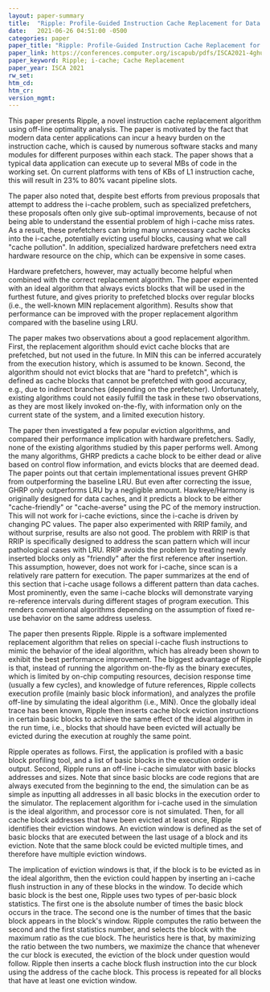 ```yaml
---
layout: paper-summary
title:  "Ripple: Profile-Guided Instruction Cache Replacement for Data Center Applications"
date:   2021-06-26 04:51:00 -0500
categories: paper
paper_title: "Ripple: Profile-Guided Instruction Cache Replacement for Data Center Applications"
paper_link: https://conferences.computer.org/iscapub/pdfs/ISCA2021-4ghucdBnCWYB7ES2Pe4YdT/333300a734/333300a734.pdf
paper_keyword: Ripple; i-cache; Cache Replacement
paper_year: ISCA 2021
rw_set:
htm_cd:
htm_cr:
version_mgmt:
---
```


This paper presents Ripple, a novel instruction cache replacement algorithm using off-line optimality analysis.
The paper is motivated by the fact that modern data center applications can incur a heavy burden on the instruction
cache, which is caused by numerous software stacks and many modules for different purposes within each stack.
The paper shows that a typical data application can execute up to several MBs of code in the working set.
On current platforms with tens of KBs of L1 instruction cache, this will result in 23% to 80% vacant pipeline slots.

The paper also noted that, despite best efforts from previous proposals that attempt to address the i-cache problem,
such as specialized prefetchers, these proposals often only give sub-optimal improvements, because of not being
able to understand the essential problem of high i-cache miss rates.
As a result, these prefetchers can bring many unnecessary cache blocks into the i-cache, potentially evicting
useful blocks, causing what we call "cache pollution". 
In addition, specialized hardware prefetchers need extra hardware resource on the chip, which can be expensive 
in some cases.

Hardware prefetchers, however, may actually become helpful when combined with the correct replacement algorithm.
The paper experimented with an ideal algorithm that always evicts blocks that will be used in the furthest future,
and gives priority to prefetched blocks over regular blocks (i.e., the well-known MIN replacement algorithm). 
Results show that performance can be improved with the proper replacement algorithm compared with the baseline
using LRU.

The paper makes two observations about a good replacement algorithm. 
First, the replacement algorithm should evict cache blocks that are prefetched, but not used in the future. In
MIN this can be inferred accurately from the execution history, which is assumed to be known.
Second, the algorithm should not evict blocks that are "hard to prefetch", which is defined as cache blocks
that cannot be prefetched with good accuracy, e.g., due to indirect branches (depending on the prefetcher).
Unfortunately, existing algorithms could not easily fulfill the task in these two observations, as they are 
most likely invoked on-the-fly, with information only on the current state of the system, and a limited execution 
history.

The paper then investigated a few popular eviction algorithms, and compared their performance implication with hardware 
prefetchers. Sadly, none of the existing algorithms studied by this paper performs well.
Among the many algorithms, GHRP predicts a cache block to be either dead or alive based on control flow information,
and evicts blocks that are deemed dead. The paper points out that certain implementational issues prevent GHRP
from outperforming the baseline LRU. But even after correcting the issue, GHRP only outperforms LRU by a negligible 
amount.
Hawkeye/Harmony is originally designed for data caches, and it predicts a block to be either "cache-friendly" or
"cache-averse" using the PC of the memory instruction. This will not work for i-cache evictions, since the 
i-cache is driven by changing PC values.
The paper also experimented with RRIP family, and without surprise, results are also not good. The problem with 
RRIP is that RRIP is specifically designed to address the scan pattern which will incur pathological cases with LRU.
RRIP avoids the problem by treating newly inserted blocks only as "friendly" after the first reference after insertion.
This assumption, however, does not work for i-cache, since scan is a relatively rare pattern for execution.
The paper summarizes at the end of this section that i-cache usage follows a different pattern than data caches.
Most prominently, even the same i-cache blocks will demonstrate varying re-reference intervals during different
stages of program execution. This renders conventional algorithms depending on the assumption of fixed re-use 
behavior on the same address useless.

The paper then presents Ripple. Ripple is a software implemented replacement algorithm that relies on special
i-cache flush instructions to mimic the behavior of the ideal algorithm, which has already been shown to exhibit
the best performance improvement.
The biggest advantage of Ripple is that, instead of running the algorithm on-the-fly as the binary executes,
which is limited by on-chip computing resources, decision response time (usually a few cycles), and knowledge of 
future references, Ripple collects execution profile (mainly basic block information), and analyzes the profile
off-line by simulating the ideal algorithm (i.e., MIN).
Once the globally ideal trace has been known, Ripple then inserts cache block eviction instructions in certain basic 
blocks to achieve the same effect of the ideal algorithm in the run time, i.e., blocks that should have been evicted
will actually be evicted during the execution at roughly the same point.

Ripple operates as follows. First, the application is profiled with a basic block profiling tool, and a list of 
basic blocks in the execution order is output. 
Second, Ripple runs an off-line i-cache simulator with basic blocks addresses and sizes. Note that since basic blocks
are code regions that are always executed from the beginning to the end, the simulation can be as simple as inputting
all addresses in all basic blocks in the execution order to the simulator. 
The replacement algorithm for i-cache used in the simulation is the ideal algorithm, and processor core is not 
simulated.
Then, for all cache block addresses that have been evicted at least once, Ripple identifies their eviction windows.
An eviction window is defined as the set of basic blocks that are executed between the last usage of a block and its 
eviction. Note that the same block could be evicted multiple times, and therefore have multiple eviction windows.

The implication of eviction windows is that, if the block is to be evicted as in the ideal algorithm, then the 
eviction could happen by inserting an i-cache flush instruction in any of these blocks in the window. 
To decide which basic block is the best one, Ripple uses two types of per-basic block statistics.
The first one is the absolute number of times the basic block occurs in the trace.
The second one is the number of times that the basic block appears in the block's window.
Ripple computes the ratio between the second and the first statistics number, and selects the block with the maximum
ratio as the cue block.
The heuristics here is that, by maximizing the ratio between the two numbers, we maximize the chance that whenever the
cur block is executed, the eviction of the block under question would follow. 
Ripple then inserts a cache block flush instruction into the cur block using the address of the cache block.
This process is repeated for all blocks that have at least one eviction window.


